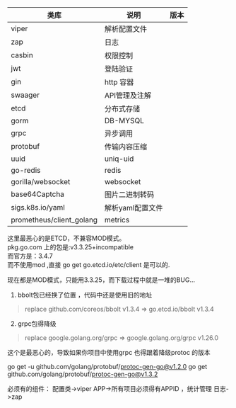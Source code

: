 
| 类库 | 说明 |版本  |
| --- | --- | --- |
| viper | 解析配置文件 ||
| zap | 日志
| casbin | 权限控制 ||
| jwt | 登陆验证 ||
| gin | http 容器  ||
| swaager | API管理及注解   ||
| etcd | 分布式存储 ||
| gorm | DB-MYSQL ||
| grpc | 异步调用  ||
| protobuf | 传输内容压缩||
| uuid | uniq-uid ||
| go-redis | redis ||
| gorilla/websocket| websocket ||
| base64Captcha| 图片二进制转码 ||
| sigs.k8s.io/yaml| 解析yaml配置文件 ||
| prometheus/client_golang| metrics ||


这里最恶心的是ETCD，不兼容MOD模式。  
pkg.go.com 上的包是:v3.3.25+incompatible  
而官方是：3.4.7  
而不使用mod ,直接 go get go.etcd.io/etc/client 是可以的.  

现在都是MOD模式，只能用3.3.25，而下载过程中就是一堆的BUG...  

1. bbolt包已经换了位置 ，代码中还是使用旧的地址
>replace github.com/coreos/bbolt v1.3.4 => go.etcd.io/bbolt v1.3.4

2. grpc包得降级
>replace google.golang.org/grpc => google.golang.org/grpc v1.26.0

这个是最恶心的，导致如果你项目中使用grpc 也得跟着降级protoc 的版本

go get -u github.com/golang/protobuf/protoc-gen-go@v1.2.0
go get github.com/golang/protobuf/protoc-gen-go@v1.3.2


必须有的组件：
配置类->viper
APP->所有项目必须得有APPID ，统计管理
日志->zap